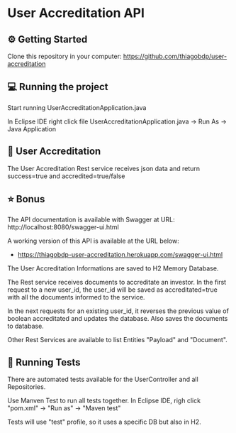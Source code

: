 # User Accreditation API

## ⚙ Getting Started

Clone this repository in your computer: https://github.com/thiagobdp/user-accreditation

## 💻 Running the project

Start running UserAccreditationApplication.java

In Eclipse IDE right click file UserAccreditationApplication.java -> Run As -> Java Application

## 📄 User Accreditation 

The User Accreditation Rest service receives json data and return success=true and accredited=true/false

## ⭐ Bonus

The API documentation is available with Swagger at URL: http://localhost:8080/swagger-ui.html

A working version of this API is available at the URL below:
* https://thiagobdp-user-accreditation.herokuapp.com/swagger-ui.html

The User Accreditation Informations are saved to H2 Memory Database.

The Rest service receives documents to accreditate an investor. In the first request to a new user_id, the user_id will be saved as accreditated=true with all the documents informed to the service.

In the next requests for an existing user_id, it reverses the previous value of boolean accreditated and updates the database. Also saves the documents to database.

Other Rest Services are available to list Entities "Payload" and "Document".

## 🔬 Running Tests

There are automated tests available for the UserController and all Repositories.

Use Manven Test to run all tests together. In Eclipse IDE, righ click "pom.xml" -> "Run as" -> "Maven test"

Tests will use "test" profile, so it uses a specific DB but also in H2.